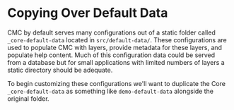 # Copying Over Default Data

CMC by default serves many configurations out of a static folder called `_core-default-data` located in `src/default-data/`. These configurations are used to populate CMC with layers, provide metadata for these layers, and populate help content. Much of this configuration data could be served from a database but for small applications with limited numbers of layers a static directory should be adequate.

To begin customizing these configurations we'll want to duplicate the Core `_core-default-data` as something like `demo-default-data` alongside the original folder.